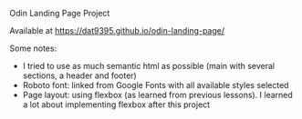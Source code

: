Odin Landing Page Project

Available at https://dat9395.github.io/odin-landing-page/

Some notes: 
- I tried to use as much semantic html as possible (main with several sections, a header and footer)
- Roboto font: linked from Google Fonts with all available styles selected
- Page layout: using flexbox (as learned from previous lessons). I learned a lot about implementing flexbox after this project